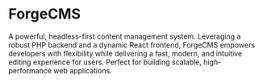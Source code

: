 # ForgeCMS
A powerful, headless-first content management system. Leveraging a robust PHP backend and a dynamic React frontend, ForgeCMS empowers developers with flexibility while delivering a fast, modern, and intuitive editing experience for users. Perfect for building scalable, high-performance web applications.
